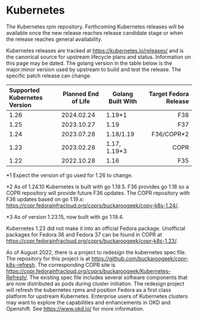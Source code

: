 # Kubernetes

The Kubernetes rpm repository. Forthcoming Kubernetes releases will be available once the new release reaches release candidate stage or when the release reaches general availability.

Kubernetes releases are tracked at https://kubernetes.io/releases/ and is the canonical source for upstream lifecycle plans and status. Information on this page may be dated. The golang version in the table below is the major:minor version used by upstream to build and test the release. The specific patch release can change.

|Supported Kubernetes Version | Planned End of Life | Golang Built With | Target Fedora Release |
| :--- | --- | --- | ---: |
| 1.26 | 2024.02.24 | 1.19*1 | F38 |
| 1.25 | 2023.10.27 | 1.19 | F37 |
| 1.24   | 2023.07.28 | 1.18/1.19 | F36/COPR*2 |
| 1.23 | 2023.02.28 | 1.17, 1.19*3 | COPR |
| 1.22 | 2022.10.28 | 1.16 | F35 |

*1 Expect the version of go used for 1.26 to change.

*2 As of 1.24.10 Kubernetes is built with go 1.19.5. F36 provides go 1.18 so a COPR repository will provide future F36 updates. The COPR repository with F36 updates based on go 1.19.x: https://copr.fedorainfracloud.org/coprs/buckaroogeek/copy-k8s-1.24/.

*3 As of version 1.23.15, now built with go 1.19.4.

Kubernetes 1.23 did not make it into an official Fedora package. Unofficial packages for Fedora 36 and Fedora 37 can be found in COPR at https://copr.fedorainfracloud.org/coprs/buckaroogeek/copr-k8s-1.23/.

As of August 2022, there is a project to redesign the kubernetes spec file. The repository for this project is at https://github.com/buckaroogeek/copr-k8s-refresh. The corresponding COPR site is https://copr.fedorainfracloud.org/coprs/buckaroogeek/Kubernetes-Refresh/. The existing spec file includes several software components that are now distributed as pods during cluster initiation. The redesign project will refresh the kubernetes rpms and position Fedora as a first class platform for upstream Kubernetes. Enterprise users of Kubernetes clusters may want to explore the capabilities and enhancements in OKD and Openshift. See https://www.okd.io/ for more information.

